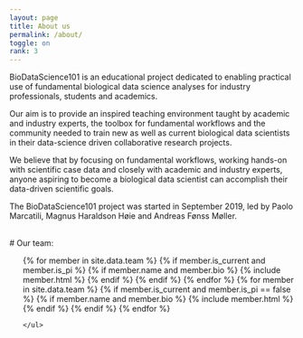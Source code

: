 ```yaml
---
layout: page
title: About us
permalink: /about/
toggle: on
rank: 3
---
```


<!--
<div style="margin-bottom: 2em;">
    <img src="{{ 'team/team_paolo.jpg' | prepend: site.images_dir | prepend: site.baseurl }}" />
</div>
-->

BioDataScience101 is an educational project dedicated to enabling practical use of fundamental biological data science analyses for industry professionals, students and academics.

Our aim is to provide an inspired teaching environment taught by academic and industry experts, the toolbox for fundamental workflows and the community needed to train new as well as current biological data scientists in their data-science driven collaborative research projects. 

We believe that by focusing on fundamental workflows, working hands-on with scientific case data and closely with academic and industry experts, anyone aspiring to become a biological data scientist can accomplish their data-driven scientific goals. 

The BioDataScience101 project was started in September 2019, led by Paolo Marcatili, Magnus Haraldson Høie and Andreas Fønss Møller. 

<br />
# Our team:
<div class="lab-wrapper">
    <ul class="lab-list">
    <!-- Current PIs -->
    {% for member in site.data.team %}
        {% if member.is_current and member.is_pi %}
            {% if member.name and member.bio %}
                {% include member.html %}
            {% endif %}
        {% endif %}
    {% endfor %}
    <!-- Current non-PIs -->
    {% for member in site.data.team %}
        {% if member.is_current and member.is_pi == false %}
            {% if member.name and member.bio %}
                {% include member.html %}
            {% endif %}
        {% endif %}
    {% endfor %}


    </ul>
</div>
